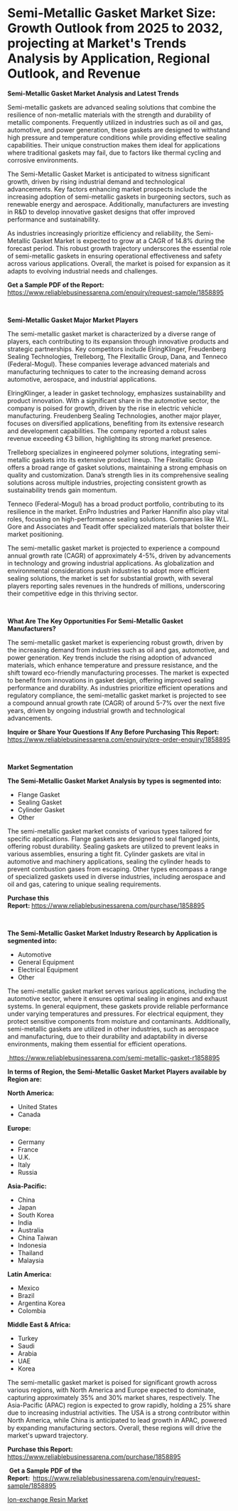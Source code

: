 <p><h1>Semi-Metallic Gasket Market Size: Growth Outlook from 2025 to 2032, projecting at Market's Trends Analysis by Application, Regional Outlook, and Revenue</h1></p><p><strong>Semi-Metallic Gasket Market Analysis and Latest Trends</strong></p>
<p><p>Semi-metallic gaskets are advanced sealing solutions that combine the resilience of non-metallic materials with the strength and durability of metallic components. Frequently utilized in industries such as oil and gas, automotive, and power generation, these gaskets are designed to withstand high pressure and temperature conditions while providing effective sealing capabilities. Their unique construction makes them ideal for applications where traditional gaskets may fail, due to factors like thermal cycling and corrosive environments.</p><p>The Semi-Metallic Gasket Market is anticipated to witness significant growth, driven by rising industrial demand and technological advancements. Key factors enhancing market prospects include the increasing adoption of semi-metallic gaskets in burgeoning sectors, such as renewable energy and aerospace. Additionally, manufacturers are investing in R&D to develop innovative gasket designs that offer improved performance and sustainability. </p><p>As industries increasingly prioritize efficiency and reliability, the Semi-Metallic Gasket Market is expected to grow at a CAGR of 14.8% during the forecast period. This robust growth trajectory underscores the essential role of semi-metallic gaskets in ensuring operational effectiveness and safety across various applications. Overall, the market is poised for expansion as it adapts to evolving industrial needs and challenges.</p></p>
<p><strong>Get a Sample PDF of the Report:&nbsp;</strong> <a href="https://www.reliablebusinessarena.com/enquiry/request-sample/1858895?utm_campaign=2113&utm_medium=2&utm_source=Github&utm_content=ia&utm_term=03022025&utm_id=semi-metallic-gasket">https://www.reliablebusinessarena.com/enquiry/request-sample/1858895</a></p>
<p>&nbsp;</p>
<p><strong>Semi-Metallic Gasket Major Market Players</strong></p>
<p><p>The semi-metallic gasket market is characterized by a diverse range of players, each contributing to its expansion through innovative products and strategic partnerships. Key competitors include ElringKlinger, Freudenberg Sealing Technologies, Trelleborg, The Flexitallic Group, Dana, and Tenneco (Federal-Mogul). These companies leverage advanced materials and manufacturing techniques to cater to the increasing demand across automotive, aerospace, and industrial applications.</p><p>ElringKlinger, a leader in gasket technology, emphasizes sustainability and product innovation. With a significant share in the automotive sector, the company is poised for growth, driven by the rise in electric vehicle manufacturing. Freudenberg Sealing Technologies, another major player, focuses on diversified applications, benefiting from its extensive research and development capabilities. The company reported a robust sales revenue exceeding €3 billion, highlighting its strong market presence.</p><p>Trelleborg specializes in engineered polymer solutions, integrating semi-metallic gaskets into its extensive product lineup. The Flexitallic Group offers a broad range of gasket solutions, maintaining a strong emphasis on quality and customization. Dana’s strength lies in its comprehensive sealing solutions across multiple industries, projecting consistent growth as sustainability trends gain momentum.</p><p>Tenneco (Federal-Mogul) has a broad product portfolio, contributing to its resilience in the market. EnPro Industries and Parker Hannifin also play vital roles, focusing on high-performance sealing solutions. Companies like W.L. Gore and Associates and Teadit offer specialized materials that bolster their market positioning.</p><p>The semi-metallic gasket market is projected to experience a compound annual growth rate (CAGR) of approximately 4-5%, driven by advancements in technology and growing industrial applications. As globalization and environmental considerations push industries to adopt more efficient sealing solutions, the market is set for substantial growth, with several players reporting sales revenues in the hundreds of millions, underscoring their competitive edge in this thriving sector.</p></p>
<p>&nbsp;</p>
<p><strong>What Are The Key Opportunities For Semi-Metallic Gasket Manufacturers?</strong></p>
<p><p>The semi-metallic gasket market is experiencing robust growth, driven by the increasing demand from industries such as oil and gas, automotive, and power generation. Key trends include the rising adoption of advanced materials, which enhance temperature and pressure resistance, and the shift toward eco-friendly manufacturing processes. The market is expected to benefit from innovations in gasket design, offering improved sealing performance and durability. As industries prioritize efficient operations and regulatory compliance, the semi-metallic gasket market is projected to see a compound annual growth rate (CAGR) of around 5-7% over the next five years, driven by ongoing industrial growth and technological advancements.</p></p>
<p><strong>Inquire or Share Your Questions If Any Before Purchasing This Report:</strong> <a href="https://www.reliablebusinessarena.com/enquiry/pre-order-enquiry/1858895?utm_campaign=2113&utm_medium=2&utm_source=Github&utm_content=ia&utm_term=03022025&utm_id=semi-metallic-gasket">https://www.reliablebusinessarena.com/enquiry/pre-order-enquiry/1858895</a></p>
<p>&nbsp;</p>
<p><strong>Market Segmentation</strong></p>
<p><strong>The Semi-Metallic Gasket Market Analysis by types is segmented into:</strong></p>
<p><ul><li>Flange Gasket</li><li>Sealing Gasket</li><li>Cylinder Gasket</li><li>Other</li></ul></p>
<p><p>The semi-metallic gasket market consists of various types tailored for specific applications. Flange gaskets are designed to seal flanged joints, offering robust durability. Sealing gaskets are utilized to prevent leaks in various assemblies, ensuring a tight fit. Cylinder gaskets are vital in automotive and machinery applications, sealing the cylinder heads to prevent combustion gases from escaping. Other types encompass a range of specialized gaskets used in diverse industries, including aerospace and oil and gas, catering to unique sealing requirements.</p></p>
<p><strong>Purchase this Report:&nbsp;</strong><a href="https://www.reliablebusinessarena.com/purchase/1858895?utm_campaign=2113&utm_medium=2&utm_source=Github&utm_content=ia&utm_term=03022025&utm_id=semi-metallic-gasket">https://www.reliablebusinessarena.com/purchase/1858895</a></p>
<p>&nbsp;</p>
<p><strong>The Semi-Metallic Gasket Market Industry Research by Application is segmented into:</strong></p>
<p><ul><li>Automotive</li><li>General Equipment</li><li>Electrical Equipment</li><li>Other</li></ul></p>
<p><p>The semi-metallic gasket market serves various applications, including the automotive sector, where it ensures optimal sealing in engines and exhaust systems. In general equipment, these gaskets provide reliable performance under varying temperatures and pressures. For electrical equipment, they protect sensitive components from moisture and contaminants. Additionally, semi-metallic gaskets are utilized in other industries, such as aerospace and manufacturing, due to their durability and adaptability in diverse environments, making them essential for efficient operations.</p></p>
<p><a href="https://www.reliablebusinessarena.com/semi-metallic-gasket-r1858895?utm_campaign=2113&utm_medium=2&utm_source=Github&utm_content=ia&utm_term=03022025&utm_id=semi-metallic-gasket">&nbsp;https://www.reliablebusinessarena.com/semi-metallic-gasket-r1858895</a></p>
<p><strong>In terms of Region, the Semi-Metallic Gasket Market Players available by Region are:</strong></p>
<p>
    <p> <strong> North America: </strong>
        <ul>
            <li>United States</li>
            <li>Canada</li>
        </ul>
        </p> 
    <p> <strong> Europe: </strong>
        <ul>
            <li>Germany</li>
            <li>France</li>
            <li>U.K.</li>
            <li>Italy</li>
            <li>Russia</li>
        </ul>
        </p> 
    <p> <strong> Asia-Pacific: </strong>
        <ul>
            <li>China</li>
            <li>Japan</li>
            <li>South Korea</li>
            <li>India</li>
            <li>Australia</li>
            <li>China Taiwan</li>
            <li>Indonesia</li>
            <li>Thailand</li>
            <li>Malaysia</li>
        </ul>
        </p> 
    <p> <strong> Latin America: </strong>
        <ul>
            <li>Mexico</li>
            <li>Brazil</li>
            <li>Argentina Korea</li>
            <li>Colombia</li>
        </ul>
        </p> 
    <p> <strong> Middle East & Africa: </strong>
        <ul>
            <li>Turkey</li>
            <li>Saudi</li>
            <li>Arabia</li>
            <li>UAE</li>
            <li>Korea</li>
        </ul>
    </p>
    </p>
<p><p>The semi-metallic gasket market is poised for significant growth across various regions, with North America and Europe expected to dominate, capturing approximately 35% and 30% market shares, respectively. The Asia-Pacific (APAC) region is expected to grow rapidly, holding a 25% share due to increasing industrial activities. The USA is a strong contributor within North America, while China is anticipated to lead growth in APAC, powered by expanding manufacturing sectors. Overall, these regions will drive the market's upward trajectory.</p></p>
<p><strong>Purchase this Report: </strong><a href="https://www.reliablebusinessarena.com/purchase/1858895?utm_campaign=2113&utm_medium=2&utm_source=Github&utm_content=ia&utm_term=03022025&utm_id=semi-metallic-gasket">https://www.reliablebusinessarena.com/purchase/1858895</a></p>
<p>&nbsp;<strong>Get a Sample PDF of the Report:&nbsp;&nbsp;</strong><a href="https://www.reliablebusinessarena.com/enquiry/request-sample/1858895?utm_campaign=2113&utm_medium=2&utm_source=Github&utm_content=ia&utm_term=03022025&utm_id=semi-metallic-gasket">https://www.reliablebusinessarena.com/enquiry/request-sample/1858895</a></p>
<p><strong></strong></p>
<p><p><a href="https://github.com/mharielmesa/Market-Research-Report-List-5/blob/main/ion-exchange-resin-market.md?utm_campaign=2113&utm_medium=2&utm_source=Github&utm_content=ia&utm_term=03022025&utm_id=semi-metallic-gasket">Ion-exchange Resin Market</a></p></p>